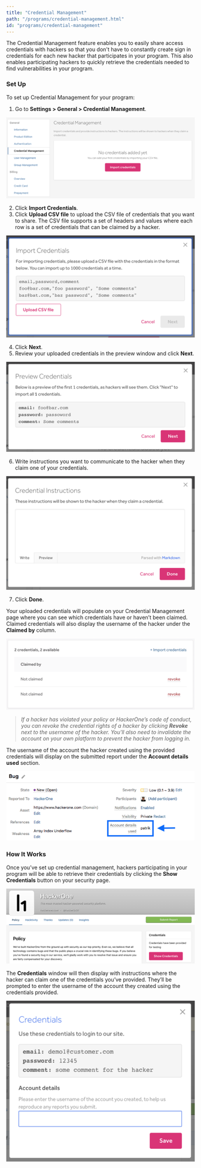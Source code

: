 ```yaml
---
title: "Credential Management"
path: "/programs/credential-management.html"
id: "programs/credential-management"
---
```


The Credential Management feature enables you to easily share access credentials with hackers so that you don't have to constantly create sign in credentials for each new hacker that participates in your program. This also enables participating hackers to quickly retrieve the credentials needed to find vulnerabilities in your program.

### Set Up
To set up Credential Management for your program:
1. Go to <b>Settings > General > Credential Management</b>.

![credential-management-1](./images/credential-management-1.png)

2. Click <b>Import Credentials</b>.
3. Click <b>Upload CSV file</b> to upload the CSV file of credentials that you want to share. The CSV file supports a set of headers and values where each row is a set of credentials that can be claimed by a hacker.

![credential-management-2](./images/credential-management-2.png)

4. Click <b>Next</b>.
5. Review your uploaded credentials in the preview window and click **Next**.

![credential management preview](./images/credential-management-3.png)

6. Write instructions you want to communicate to the hacker when they claim one of your credentials.

![credential instructions](./images/credential-management-4a.png)

7. Click **Done**.

Your uploaded credentials will populate on your Credential Management page where you can see which credentials have or haven’t been claimed. Claimed credentials will also display the username of the hacker under the <b>Claimed by</b> column.

![credential-management-3](./images/credential-management-5a.png)

><i>If a hacker has violated your policy or HackerOne’s code of conduct, you can revoke the credential rights of a hacker by clicking <b>Revoke</b> next to the username of the hacker. You'll also need to invalidate the account on your own platform to prevent the hacker from logging in.</i>

The username of the account the hacker created using the provided credentials will display on the submitted report under the <b>Account details used</b> section.

![credential-management-4](./images/credential-management-4.png)

### How It Works
Once you’ve set up credential management, hackers participating in your program will be able to retrieve their credentials by clicking the <b>Show Credentials</b> button on your security page.

![credential-management-5](./images/credential-management-5.png)

The <b>Credentials</b> window will then display with instructions where the hacker can claim one of the credentials you’ve provided. They’ll be prompted to enter the username of the account they created using the credentials provided.

![credential-management-6](./images/credential-management-6a.png)
